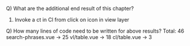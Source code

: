 Q) What are the additional end result of this chapter?

1. Invoke a ct in Cl from click on icon in view layer

Q) How many lines of code need to be written for above results?
Total: 46
search-phrases.vue -> 25
vl/table.vue -> 18
cl/table.vue -> 3
